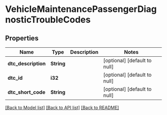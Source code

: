 # VehicleMaintenancePassengerDiagnosticTroubleCodes

## Properties
Name | Type | Description | Notes
------------ | ------------- | ------------- | -------------
**dtc_description** | **String** |  | [optional] [default to null]
**dtc_id** | **i32** |  | [optional] [default to null]
**dtc_short_code** | **String** |  | [optional] [default to null]

[[Back to Model list]](../README.md#documentation-for-models) [[Back to API list]](../README.md#documentation-for-api-endpoints) [[Back to README]](../README.md)


